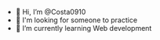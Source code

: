 - 👋 Hi, I’m @Costa0910
- 👀 I'm looking for someone to practice
- 🌱 I’m currently learning Web development
<!---
Costa0910/Costa0910 is a ✨ special ✨ repository because its `README.md` (this file) appears on your GitHub profile.
You can click the Preview link to take a look at your changes.
--->
